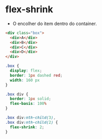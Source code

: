 # flex-shrink

- O encolher do item dentro do container.

```HTML
<div class="box">
  <div>A</div>
  <div>B</div>
  <div>C</div>
  <div>D</div>
</div>
```

```CSS
.box {
  display: flex;
  border: 1px dashed red;
  width: 160 px
}

.box div {
  border: 1px solid;
  flex-basis: 100%
}

.box div:nth-child(3),
.box div:nth-child(2) {
  flex-shrink: 2;
}
```
